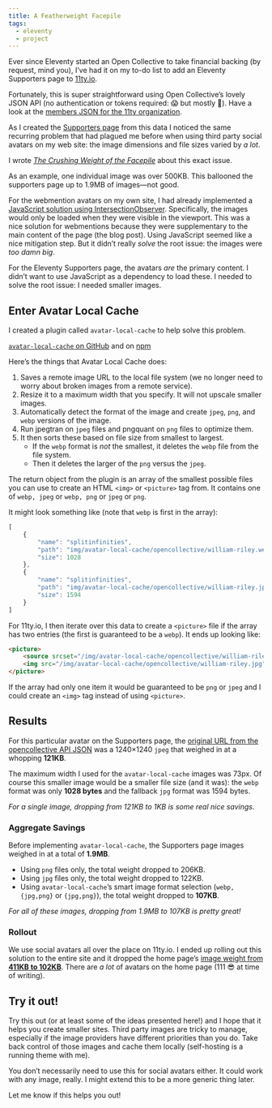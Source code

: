 ```yaml
---
title: A Featherweight Facepile
tags:
  - eleventy
  - project
---
```


Ever since Eleventy started an Open Collective to take financial backing (by request, mind you), I’ve had it on my to-do list to add an Eleventy Supporters page to [11ty.io](https://www.11ty.io/).

Fortunately, this is super straightforward using Open Collective’s lovely JSON API (no authentication or tokens required: 😱 but mostly 🎉). Have a look at the [members JSON for the 11ty organization](https://opencollective.com/11ty/members/all.json).

As I created the [Supporters page](https://www.11ty.io/docs/supporters/) from this data I noticed the same recurring problem that had plagued me before when using third party social avatars on my web site: the image dimensions and file sizes varied by _a lot_.

I wrote [_The Crushing Weight of the Facepile_](/web/facepile/) about this exact issue.

As an example, one individual image was over 500KB. This ballooned the supporters page up to 1.9MB of images—not good.

For the webmention avatars on my own site, I had already implemented a [JavaScript solution using IntersectionObserver](/web/facepile/). Specifically, the images would only be loaded when they were visible in the viewport. This was a nice solution for webmentions because they were supplementary to the main content of the page (the blog post). Using JavaScript seemed like a nice mitigation step. But it didn’t really _solve_ the root issue: the images were _too damn big_.

For the Eleventy Supporters page, the avatars *are* the primary content. I didn’t want to use JavaScript as a dependency to load these. I needed to solve the root issue: I needed smaller images.

## Enter Avatar Local Cache

I created a plugin called `avatar-local-cache` to help solve this problem.

<div class="primarylink"><a href="https://github.com/zachleat/avatar-local-cache"><code>avatar-local-cache</code> on GitHub</a> and on <a href="https://www.npmjs.com/package/avatar-local-cache">npm</a></div>

Here’s the things that Avatar Local Cache does:

1. Saves a remote image URL to the local file system (we no longer need to worry about broken images from a remote service).
1. Resize it to a maximum width that you specify. It will not upscale smaller images.
1. Automatically detect the format of the image and create `jpeg`, `png`, and `webp` versions of the image.
1. Run jpegtran on `jpeg` files and pngquant on `png` files to optimize them.
1. It then sorts these based on file size from smallest to largest.
    * If the `webp` format is *not* the smallest, it deletes the `webp` file from the file system.
    * Then it deletes the larger of the `png` versus the `jpeg`.

The return object from the plugin is an array of the smallest possible files you can use to create an HTML `<img>` or `<picture>` tag from. It contains one of `webp, jpeg` or `webp, png` or `jpeg` or `png`.

It might look something like (note that `webp` is first in the array):

```js
[
    {
        "name": "splitinfinities",
        "path": "img/avatar-local-cache/opencollective/william-riley.webp",
        "size": 1028
    },
    {
        "name": "splitinfinities",
        "path": "img/avatar-local-cache/opencollective/william-riley.jpg",
        "size": 1594
    }
]
```

For 11ty.io, I then iterate over this data to create a `<picture>` file if the array has two entries (the first is guaranteed to be a `webp`). It ends up looking like:

```html
<picture>
    <source srcset="/img/avatar-local-cache/opencollective/william-riley.webp" type="image/webp">
    <img src="/img/avatar-local-cache/opencollective/william-riley.jpg" alt="William Riley" loading="lazy">
</picture>
```

If the array had only one item it would be guaranteed to be `png` or `jpeg` and I could create an `<img>` tag instead of using `<picture>`.

## Results

For this particular avatar on the Supporters page, the [original URL from the opencollective API JSON](https://opencollective-production.s3.us-west-1.amazonaws.com/3e53bc60-bd71-11e9-977d-87c4e0ce5473.jpeg) was a 1240×1240 `jpeg` that weighed in at a whopping **121KB**.

The maximum width I used for the `avatar-local-cache` images was 73px. Of course this smaller image would be a smaller file size (and it was): the `webp` format was only **1028 bytes** and the fallback `jpg` format was 1594 bytes.

_For a single image, dropping from 121KB to 1KB is some real nice savings._

### Aggregate Savings

Before implementing `avatar-local-cache`, the Supporters page images weighed in at a total of **1.9MB**.

* Using `png` files only, the total weight dropped to 206KB.
* Using `jpg` files only, the total weight dropped to 122KB.
* Using `avatar-local-cache`’s smart image format selection (`webp,{jpg,png}` or `{jpg,png}`), the total weight dropped to **107KB**.

_For all of these images, dropping from 1.9MB to 107KB is pretty great!_

### Rollout

We use social avatars all over the place on 11ty.io. I ended up rolling out this solution to the entire site and it dropped the home page’s [image weight from **411KB to 102KB**](https://twitter.com/zachleat/status/1164905436950253569). There are _a lot_ of avatars on the home page (111 😎 at time of writing).

## Try it out!

Try this out (or at least some of the ideas presented here!) and I hope that it helps you create smaller sites. Third party images are tricky to manage, especially if the image providers have different priorities than you do. Take back control of those images and cache them locally (self-hosting is a running theme with me).

You don’t necessarily need to use this for social avatars either. It could work with any image, really. I might extend this to be a more generic thing later.

Let me know if this helps you out!
